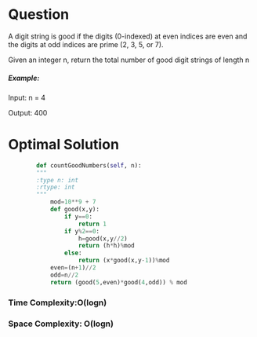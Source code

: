 # Question

A digit string is good if the digits (0-indexed) at even indices are even and the digits at odd indices are prime (2, 3, 5, or 7).

Given an integer n, return the total number of good digit strings of length n


##### Example:

Input: n = 4

Output: 400

# Optimal Solution


``` python
        def countGoodNumbers(self, n):
        """
        :type n: int
        :rtype: int
        """
            mod=10**9 + 7
            def good(x,y):
                if y==0:
                    return 1
                if y%2==0:
                    h=good(x,y//2)
                    return (h*h)%mod
                else:
                    return (x*good(x,y-1))%mod
            even=(n+1)//2
            odd=n//2
            return (good(5,even)*good(4,odd)) % mod
```
### Time Complexity:O(logn)
### Space Complexity: O(logn)

